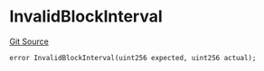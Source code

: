 # InvalidBlockInterval
[Git Source](https://github.com-VargaElod23/Taraxa-project/bridge/blob/996f61a29d91a8326c805bfdad924088129ae1a7/src/errors/ClientErrors.sol)


```solidity
error InvalidBlockInterval(uint256 expected, uint256 actual);
```

